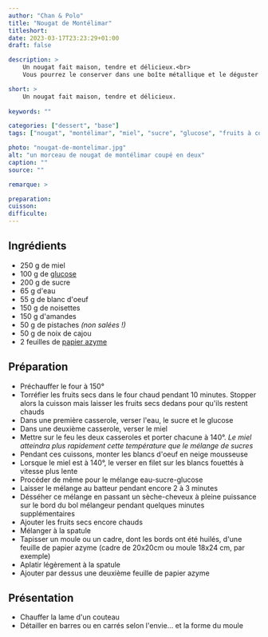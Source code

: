 ```yaml
---
author: "Chan & Polo"
title: "Nougat de Montélimar"
titleshort:
date: 2023-03-17T23:23:29+01:00
draft: false

description: >
    Un nougat fait maison, tendre et délicieux.<br>
    Vous pourrez le conserver dans une boîte métallique et le déguster au fur et à mesure de vos envies !

short: >
    Un nougat fait maison, tendre et délicieux.
    
keywords: ""

categories: ["dessert", "base"]
tags: ["nougat", "montélimar", "miel", "sucre", "glucose", "fruits à coque", "amandes", "noix de cajou", "pistache", "amande", "oeuf", "blanc", "azyme", "papier"]

photo: "nougat-de-montelimar.jpg"
alt: "un morceau de nougat de montélimar coupé en deux"
caption: ""
source: ""

remarque: >

preparation: 
cuisson: 
difficulte:
---
```



## Ingrédients
- 250 g de miel
- 100 g de [glucose](https://chefsimon.com/articles/additifs-le-glucose)
- 200 g de sucre
- 65 g d'eau
- 55 g de blanc d'oeuf
- 150 g de noisettes
- 150 g d'amandes
- 50 g de pistaches *(non salées !)*
- 50 g de noix de cajou
- 2 feuilles de [papier azyme](https://chefsimon.com/recettes/tag/papier%20azyme)
## Préparation
- Préchauffer le four à 150°
- Torréfier les fruits secs dans le four chaud pendant 10 minutes. Stopper alors la cuisson mais laisser les fruits secs dedans pour qu'ils restent chauds
- Dans une première casserole, verser l'eau, le sucre et le glucose
- Dans une deuxième casserole, verser le miel
- Mettre sur le feu les deux casseroles et porter chacune à 140°. *Le miel atteindra plus rapidement cette température que le mélange de sucres*
- Pendant ces cuissons, monter les blancs d'oeuf en neige mousseuse
- Lorsque le miel est à 140°, le verser en filet sur les blancs fouettés à vitesse plus lente
- Procéder de même pour le mélange eau-sucre-glucose
- Laisser le mélange au batteur pendant encore 2 à 3  minutes
- Désséher ce mélange en passant un sèche-cheveux à pleine puissance sur le bord du bol mélangeur pendant quelques minutes supplémentaires
- Ajouter les fruits secs encore chauds
- Mélanger à la spatule
- Tapisser un moule ou un cadre, dont les bords ont été huilés, d'une feuille de papier azyme (cadre de 20x20cm ou moule 18x24 cm, par exemple)
- Aplatir légèrement à la spatule
- Ajouter par dessus une deuxième feuille de papier azyme
## Présentation
- Chauffer la lame d'un couteau
- Détailler en barres ou en carrés selon l'envie... et la forme du moule

